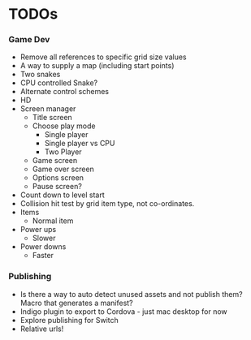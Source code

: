 
# TODOs

### Game Dev
- Remove all references to specific grid size values
- A way to supply a map (including start points)
- Two snakes
- CPU controlled Snake?
- Alternate control schemes
- HD
- Screen manager
  - Title screen
  - Choose play mode
    - Single player
    - Single player vs CPU
    - Two Player
  - Game screen
  - Game over screen
  - Options screen
  - Pause screen?
- Count down to level start
- Collision hit test by grid item type, not co-ordinates.
- Items
  - Normal item
- Power ups
  - Slower 
- Power downs
  - Faster


### Publishing
- Is there a way to auto detect unused assets and not publish them? Macro that generates a manifest?
- Indigo plugin to export to Cordova - just mac desktop for now
- Explore publishing for Switch
- Relative urls!
